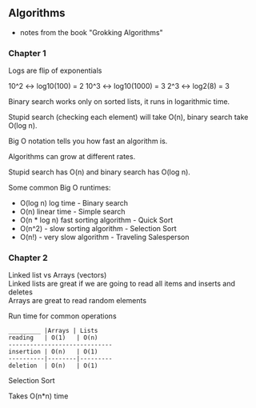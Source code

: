 ## Algorithms

- notes from the book "Grokking Algorithms"

### Chapter 1

Logs are flip of exponentials

10^2 <-> log10(100) = 2
10^3 <-> log10(1000) = 3
2^3 <-> log2(8) = 3

Binary search works only on sorted lists, it runs in logarithmic time.

Stupid search (checking each element) will take O(n), binary search take O(log n).

Big O notation tells you how fast an algorithm is.

Algorithms can grow at different rates.

Stupid search has O(n) and binary search has O(log n).

Some common Big O runtimes:
* O(log n) log time - Binary search
* O(n) linear time - Simple search
* O(n * log n) fast sorting algorithm - Quick Sort
* O(n^2) - slow sorting algorithm - Selection Sort
* O(n!) - very slow algorithm - Traveling Salesperson

### Chapter 2

Linked list vs Arrays (vectors)<br>
Linked lists are great if we are going to read all items and inserts and deletes<br>
Arrays are great to read random elements

Run time for common operations

```
_________ |Arrays | Lists
reading   | O(1)   | O(n)
-----------------------------
insertion | O(n)   | O(1)
----------|--------|---------
deletion  | O(n)   | O(1)
```

Selection Sort

Takes O(n*n) time


